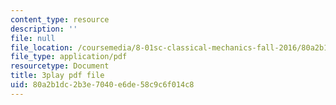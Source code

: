 ```yaml
---
content_type: resource
description: ''
file: null
file_location: /coursemedia/8-01sc-classical-mechanics-fall-2016/80a2b1dc2b3e7040e6de58c9c6f014c8_EhgF2OViDDs.pdf
file_type: application/pdf
resourcetype: Document
title: 3play pdf file
uid: 80a2b1dc-2b3e-7040-e6de-58c9c6f014c8
---
```

